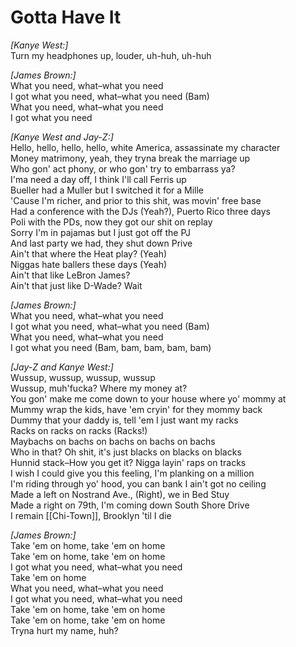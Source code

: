 # Gotta Have It

_[Kanye West:]_  
Turn my headphones up, louder, uh-huh, uh-huh  

_[James Brown:]_  
What you need, what–what you need  
I got what you need, what–what you need (Bam)  
What you need, what–what you need  
I got what you need  

_[Kanye West and Jay-Z:]_  
Hello, hello, hello, hello, white America, assassinate my character  
Money matrimony, yeah, they tryna break the marriage up  
Who gon' act phony, or who gon' try to embarrass ya?  
I'ma need a day off, I think I'll call Ferris up  
Bueller had a Muller but I switched it for a Mille  
'Cause I'm richer, and prior to this shit, was movin' free base  
Had a conference with the DJs (Yeah?), Puerto Rico three days  
Poli with the PDs, now they got our shit on replay  
Sorry I'm in pajamas but I just got off the PJ  
And last party we had, they shut down Prive  
Ain't that where the Heat play? (Yeah)  
Niggas hate ballers these days (Yeah)  
Ain't that like LeBron James?  
Ain't that just like D-Wade? Wait  

_[James Brown:]_  
What you need, what–what you need  
I got what you need, what–what you need (Bam)  
What you need, what–what you need  
I got what you need (Bam, bam, bam, bam, bam)  

_[Jay-Z and Kanye West:]_  
Wussup, wussup, wussup, wussup  
Wussup, muh'fucka? Where my money at?  
You gon' make me come down to your house where yo' mommy at  
Mummy wrap the kids, have 'em cryin' for they mommy back  
Dummy that your daddy is, tell 'em I just want my racks  
Racks on racks on racks (Racks!)  
Maybachs on bachs on bachs on bachs on bachs  
Who in that? Oh shit, it's just blacks on blacks on blacks  
Hunnid stack–How you get it? Nigga layin' raps on tracks  
I wish I could give you this feeling, I'm planking on a million  
I'm riding through yo' hood, you can bank I ain't got no ceiling  
Made a left on Nostrand Ave., (Right), we in Bed Stuy  
Made a right on 79th, I'm coming down South Shore Drive  
I remain [[Chi-Town]], Brooklyn 'til I die  

_[James Brown:]_  
Take 'em on home, take 'em on home  
Take 'em on home, take 'em on home  
I got what you need, what–what you need  
Take 'em on home  
What you need, what–what you need  
I got what you need, what–what you need  
Take 'em on home, take 'em on home  
Take 'em on home, take 'em on home  
Tryna hurt my name, huh?
